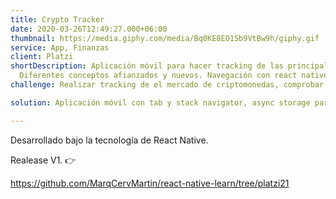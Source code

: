 ```yaml
---
title: Crypto Tracker
date: 2020-03-26T12:49:27.000+06:00
thumbnail: https://media.giphy.com/media/Bq0KE8EO1Sb9VtBw9h/giphy.gif
service: App, Finanzas
client: Platzi
shortDescription: Aplicación móvil para hacer tracking de las principales criptomonedas.
  Diferentes conceptos afianzados y nuevos. Navegación con react native navigation v5, componentes y API con fetch.
challenge: Realizar tracking de el mercado de criptomonedas, comprobar su volatilidad y los mercados en donde se ofertan.  

solution: Aplicación móvil con tab y stack navigator, async storage para añadir favoritos y fecth para proveer la información.  

---
```

Desarrollado bajo la tecnología de React Native.

Realease V1. 👉


https://github.com/MarqCervMartin/react-native-learn/tree/platzi21
